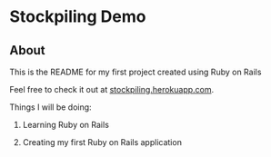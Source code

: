 Stockpiling Demo
================

About
-----

This is the README for my first project created using Ruby on Rails

Feel free to check it out at [stockpiling.herokuapp.com](https://stockpiling.herokuapp.com).

Things I will be doing:

1. Learning Ruby on Rails

2. Creating my first Ruby on Rails application

